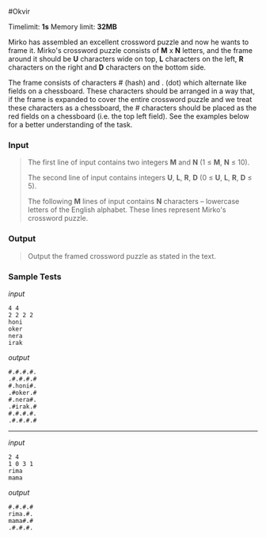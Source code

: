 #Okvir

Timelimit: **1s** Memory limit: **32MB**

Mirko has assembled an excellent crossword puzzle and now he wants to
frame it. Mirko's crossword puzzle consists of **M** x **N** letters,
and the frame around it should be **U** characters wide on top, **L**
characters on the left, **R** characters on the right and **D**
characters on the bottom side.

The frame consists of characters \# (hash) and . (dot) which alternate
like fields on a chessboard. These characters should be arranged in a
way that, if the frame is expanded to cover the entire crossword puzzle
and we treat these characters as a chessboard, the \# characters should
be placed as the red fields on a chessboard (i.e. the top left field).
See the examples below for a better understanding of the task.

### Input
> The first line of input contains two integers **M** and **N** (1 ≤
> **M**, **N** ≤ 10).
>
> The second line of input contains integers **U**, **L**, **R**, **D** (0
> ≤ **U**, **L**, **R**, **D** ≤ 5).
>
> The following **M** lines of input contains **N** characters – lowercase
> letters of the English alphabet. These lines represent Mirko's crossword
> puzzle.

### Output
> Output the framed crossword puzzle as stated in the text.

### Sample Tests
_input_

```
4 4
2 2 2 2
honi
oker
nera
irak
```

_output_

```            
#.#.#.#.            
.#.#.#.#            
#.honi#.              
.#oker.#              
#.nera#.              
.#irak.#              
#.#.#.#.            
.#.#.#.#
```

---


_input_

```
2 4
1 0 3 1
rima
mama
```

_output_

```
#.#.#.#
rima.#.
mama#.#
.#.#.#.
```